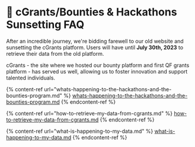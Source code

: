 # 🤔 cGrants/Bounties & Hackathons Sunsetting FAQ

After an incredible journey, we're bidding farewell to our old website and sunsetting the cGrants platform. Users will have until **July 30th, 2023** to retrieve their data from the old platform.&#x20;

cGrants - the site where we hosted our bounty platform and first QF grants platform - has served us well, allowing us to foster innovation and support talented individuals.



{% content-ref url="whats-happening-to-the-hackathons-and-the-bounties-program.md" %}
[whats-happening-to-the-hackathons-and-the-bounties-program.md](whats-happening-to-the-hackathons-and-the-bounties-program.md)
{% endcontent-ref %}

{% content-ref url="how-to-retrieve-my-data-from-cgrants.md" %}
[how-to-retrieve-my-data-from-cgrants.md](how-to-retrieve-my-data-from-cgrants.md)
{% endcontent-ref %}

{% content-ref url="what-is-happening-to-my-data.md" %}
[what-is-happening-to-my-data.md](what-is-happening-to-my-data.md)
{% endcontent-ref %}
